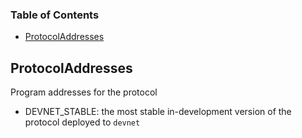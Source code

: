 <!-- Generated by documentation.js. Update this documentation by updating the source code. -->

### Table of Contents

*   [ProtocolAddresses][1]

## ProtocolAddresses

Program addresses for the protocol

*   DEVNET\_STABLE: the most stable in-development version of the protocol deployed to `devnet`

[1]: #protocoladdresses
